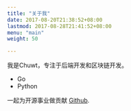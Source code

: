 ```yaml
---
title: "关于我"
date: 2017-08-20T21:38:52+08:00
lastmod: 2017-08-28T21:41:52+08:00
menu: "main"
weight: 50

---
```


我是Chuwt，专注于后端开发和区块链开发。

* Go
* Python

一起为开源事业做贡献 [Github](https://github.com/chuwt).

